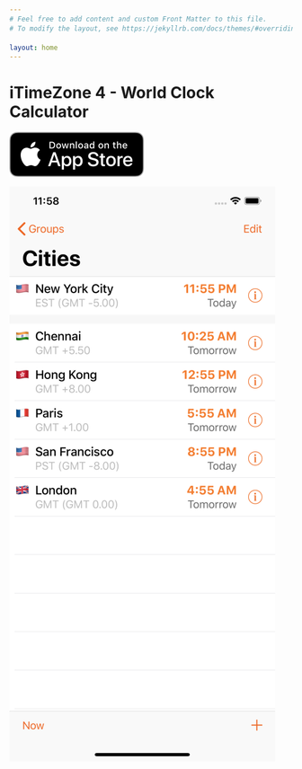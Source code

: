 ```yaml
---
# Feel free to add content and custom Front Matter to this file.
# To modify the layout, see https://jekyllrb.com/docs/themes/#overriding-theme-defaults

layout: home
---
```

# iTimeZone 4 - World Clock Calculator

[![Download on the App Store](Download_on_the_App_Store_Badge_US-UK_RGB_blk_092917.svg)](https://itunes.apple.com/us/app/itimezone/id284946233?mt=8)

![iTimeZone First Screen](1242x2688bb.png)

